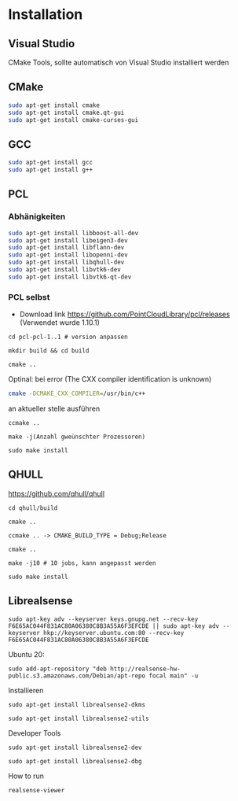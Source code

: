 # Installation
## Visual Studio
CMake Tools, sollte automatisch von Visual Studio installiert werden
## CMake
```bash
sudo apt-get install cmake
sudo apt-get install cmake.qt-gui
sudo apt-get install cmake-curses-gui
```
## GCC
```bash
sudo apt-get install gcc
sudo apt-get install g++
```
## PCL
### Abhänigkeiten
```bash
sudo apt-get install libboost-all-dev
sudo apt-get install libeigen3-dev
sudo apt-get install libflann-dev
sudo apt-get install libopenni-dev 
sudo apt-get install libqhull-dev
sudo apt-get install libvtk6-dev
sudo apt-get install libvtk6-qt-dev
```
### PCL selbst
- Download link https://github.com/PointCloudLibrary/pcl/releases (Verwendet wurde 1.10.1)
```
cd pcl-pcl-1..1 # version anpassen
```
```
mkdir build && cd build
```
```
cmake ..
```
Optinal: bei error (The CXX compiler identification is unknown)
```bash
cmake -DCMAKE_CXX_COMPILER=/usr/bin/c++ 
```
an aktueller stelle ausführen
```
ccmake ..
```
```
make -j(Anzahl gweünschter Prozessoren)
```
```
sudo make install
```
## QHULL
https://github.com/qhull/qhull
```
cd qhull/build
```
```
cmake ..
```
```
ccmake .. -> CMAKE_BUILD_TYPE = Debug;Release
```
```
cmake ..
```
```
make -j10 # 10 jobs, kann angepasst werden
```
```
sudo make install   
```
## Librealsense
```
sudo apt-key adv --keyserver keys.gnupg.net --recv-key F6E65AC044F831AC80A06380C8B3A55A6F3EFCDE || sudo apt-key adv --keyserver hkp://keyserver.ubuntu.com:80 --recv-key F6E65AC044F831AC80A06380C8B3A55A6F3EFCDE
```
Ubuntu 20: 
```
sudo add-apt-repository "deb http://realsense-hw-public.s3.amazonaws.com/Debian/apt-repo focal main" -u
```
Installieren
```
sudo apt-get install librealsense2-dkms
```
```
sudo apt-get install librealsense2-utils
```
Developer Tools
```
sudo apt-get install librealsense2-dev
```
```
sudo apt-get install librealsense2-dbg
```
How to run
```
realsense-viewer
```